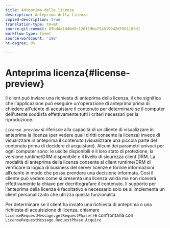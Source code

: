 ```yaml
---
title: Anteprima della licenza
description: Anteprima della licenza
copied-description: true
translation-type: tm+mt
source-git-commit: 89bdda1d4bd5c126f19ba75a819942df901183d1
workflow-type: tm+mt
source-wordcount: '198'
ht-degree: 0%

---
```



# Anteprima licenza{#license-preview}

Il client può inviare una richiesta di anteprima della licenza, il che significa che l&#39;applicazione può eseguire un&#39;operazione di anteprima prima di chiedere all&#39;utente di acquistare il contenuto per determinare se il computer dell&#39;utente soddisfa effettivamente tutti i criteri necessari per la riproduzione.

*`License preview`* si riferisce alla capacità di un cliente di visualizzare in anteprima la licenza (per vedere quali diritti consente la licenza) invece di visualizzare in anteprima il contenuto (visualizzare una piccola parte del contenuto prima di decidere di acquistare). Alcuni dei parametri univoci per ogni computer sono: le uscite disponibili e il loro stato di protezione, la versione runtime/DRM disponibile e il livello di sicurezza client DRM. La modalità di anteprima della licenza consente al client runtime/DRM di verificare la logica di business del server licenze e fornire informazioni all’utente in modo che possa prendere una decisione informata. Così il cliente può vedere come si presenta una licenza valida ma non riceverà effettivamente la chiave per decrittografare il contenuto. Il supporto per l’anteprima della licenza è facoltativo e necessario solo se si implementa un client personalizzato che utilizza questa funzionalità.

Per determinare se il client ha inviato una richiesta di anteprima o una richiesta di acquisizione di licenza, chiamare `LicenseRequestMessage.getRequestPhase()`e confrontarla con `LicenseRequestMessage.RequestPhase.Acquire`
